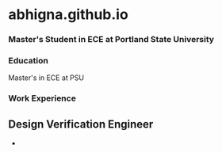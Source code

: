 # abhigna.github.io
### Master's Student in ECE at Portland State University
### Education
Master's in ECE at PSU

### Work Experience
Design Verification Engineer
-
-
